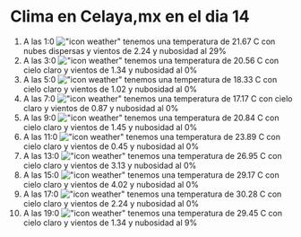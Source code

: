 # Clima en Celaya,mx en el dia 14

1. A las 1:0 !["icon weather"](http://openweathermap.org/img/w/03n.png) tenemos una temperatura de 21.67 C con nubes dispersas y  vientos de 2.24 y nubosidad al 29%
1. A las 3:0 !["icon weather"](http://openweathermap.org/img/w/01n.png) tenemos una temperatura de 20.56 C con cielo claro y  vientos de 1.34 y nubosidad al 0%
1. A las 5:0 !["icon weather"](http://openweathermap.org/img/w/01n.png) tenemos una temperatura de 18.33 C con cielo claro y  vientos de 1.02 y nubosidad al 0%
1. A las 7:0 !["icon weather"](http://openweathermap.org/img/w/01n.png) tenemos una temperatura de 17.17 C con cielo claro y  vientos de 0.87 y nubosidad al 0%
1. A las 9:0 !["icon weather"](http://openweathermap.org/img/w/01d.png) tenemos una temperatura de 20.84 C con cielo claro y  vientos de 1.45 y nubosidad al 0%
1. A las 11:0 !["icon weather"](http://openweathermap.org/img/w/01d.png) tenemos una temperatura de 23.89 C con cielo claro y  vientos de 0.45 y nubosidad al 0%
1. A las 13:0 !["icon weather"](http://openweathermap.org/img/w/01d.png) tenemos una temperatura de 26.95 C con cielo claro y  vientos de 3.13 y nubosidad al 0%
1. A las 15:0 !["icon weather"](http://openweathermap.org/img/w/01d.png) tenemos una temperatura de 29.17 C con cielo claro y  vientos de 4.02 y nubosidad al 0%
1. A las 17:0 !["icon weather"](http://openweathermap.org/img/w/01d.png) tenemos una temperatura de 30.28 C con cielo claro y  vientos de 2.24 y nubosidad al 0%
1. A las 19:0 !["icon weather"](http://openweathermap.org/img/w/01d.png) tenemos una temperatura de 29.45 C con cielo claro y  vientos de 1.34 y nubosidad al 9%
